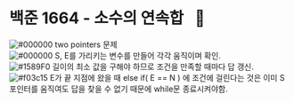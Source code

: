 # 백준 1664 - 소수의 연속합 &nbsp; :large_blue_circle:  
![#000000](https://placehold.it/15/000000/000000?text=+) two pointers 문제  
![#000000](https://placehold.it/15/000000/000000?text=+) S, E를 가리키는 변수를 만들어 각각 움직이며 확인.  
![#1589F0](https://placehold.it/15/1589F0/000000?text=+) 길이의 최소 값을 구해야 하므로 조건을 만족할 때마다 답 갱신.  
![#f03c15](https://placehold.it/15/f03c15/000000?text=+) E가 끝 지점에 왔을 때 else if( E == N ) 에 조건에 걸린다는 것은 이미 S 포인터를 움직여도 답을 찾을 수 없기 때문에 while문 종료시켜야함.  
